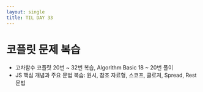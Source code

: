 ```yaml
---
layout: single
title: TIL DAY 33
---
```

# 코플릿 문제 복습

- 고차함수 코플릿 20번 ~ 32번 복습, Algorithm Basic 18 ~ 20번 풀이
- JS 핵심 개념과 주요 문법 복습: 원시, 참조 자료형, 스코프, 클로져, Spread, Rest 문법
